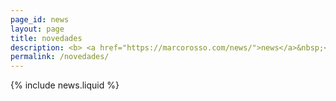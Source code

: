 ```yaml
---
page_id: news
layout: page
title: novedades
description: <b> <a href="https://marcorosso.com/news/">news</a>&nbsp;<a href="https://marcorosso.com/it/novità/">novità</a> </b>
permalink: /novedades/
---
```


  {% include news.liquid %}
